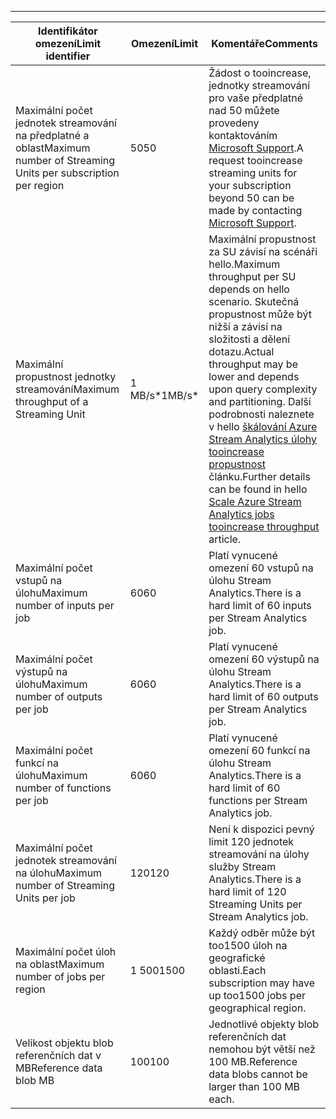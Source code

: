 ---
| <span data-ttu-id="7e03f-101">Identifikátor omezení</span><span class="sxs-lookup"><span data-stu-id="7e03f-101">Limit identifier</span></span> | <span data-ttu-id="7e03f-102">Omezení</span><span class="sxs-lookup"><span data-stu-id="7e03f-102">Limit</span></span> | <span data-ttu-id="7e03f-103">Komentáře</span><span class="sxs-lookup"><span data-stu-id="7e03f-103">Comments</span></span> |
| --- | --- | --- |
| <span data-ttu-id="7e03f-104">Maximální počet jednotek streamování na předplatné a oblast</span><span class="sxs-lookup"><span data-stu-id="7e03f-104">Maximum number of Streaming Units per subscription per region</span></span> |<span data-ttu-id="7e03f-105">50</span><span class="sxs-lookup"><span data-stu-id="7e03f-105">50</span></span> |<span data-ttu-id="7e03f-106">Žádost o tooincrease, jednotky streamování pro vaše předplatné nad 50 můžete provedeny kontaktováním [Microsoft Support](https://support.microsoft.com/en-us).</span><span class="sxs-lookup"><span data-stu-id="7e03f-106">A request tooincrease streaming units for your subscription beyond 50 can be made by contacting [Microsoft Support](https://support.microsoft.com/en-us).</span></span> |
| <span data-ttu-id="7e03f-107">Maximální propustnost jednotky streamování</span><span class="sxs-lookup"><span data-stu-id="7e03f-107">Maximum throughput of a Streaming Unit</span></span> |<span data-ttu-id="7e03f-108">1 MB/s*</span><span class="sxs-lookup"><span data-stu-id="7e03f-108">1MB/s*</span></span> |<span data-ttu-id="7e03f-109">Maximální propustnost za SU závisí na scénáři hello.</span><span class="sxs-lookup"><span data-stu-id="7e03f-109">Maximum throughput per SU depends on hello scenario.</span></span> <span data-ttu-id="7e03f-110">Skutečná propustnost může být nižší a závisí na složitosti a dělení dotazu.</span><span class="sxs-lookup"><span data-stu-id="7e03f-110">Actual throughput may be lower and depends upon query complexity and partitioning.</span></span> <span data-ttu-id="7e03f-111">Další podrobnosti naleznete v hello [škálování Azure Stream Analytics úlohy tooincrease propustnost](../articles/stream-analytics/stream-analytics-scale-jobs.md) článku.</span><span class="sxs-lookup"><span data-stu-id="7e03f-111">Further details can be found in hello [Scale Azure Stream Analytics jobs tooincrease throughput](../articles/stream-analytics/stream-analytics-scale-jobs.md) article.</span></span> |
| <span data-ttu-id="7e03f-112">Maximální počet vstupů na úlohu</span><span class="sxs-lookup"><span data-stu-id="7e03f-112">Maximum number of inputs per job</span></span> |<span data-ttu-id="7e03f-113">60</span><span class="sxs-lookup"><span data-stu-id="7e03f-113">60</span></span> |<span data-ttu-id="7e03f-114">Platí vynucené omezení 60 vstupů na úlohu Stream Analytics.</span><span class="sxs-lookup"><span data-stu-id="7e03f-114">There is a hard limit of 60 inputs per Stream Analytics job.</span></span> |
| <span data-ttu-id="7e03f-115">Maximální počet výstupů na úlohu</span><span class="sxs-lookup"><span data-stu-id="7e03f-115">Maximum number of outputs per job</span></span> |<span data-ttu-id="7e03f-116">60</span><span class="sxs-lookup"><span data-stu-id="7e03f-116">60</span></span> |<span data-ttu-id="7e03f-117">Platí vynucené omezení 60 výstupů na úlohu Stream Analytics.</span><span class="sxs-lookup"><span data-stu-id="7e03f-117">There is a hard limit of 60 outputs per Stream Analytics job.</span></span> |
| <span data-ttu-id="7e03f-118">Maximální počet funkcí na úlohu</span><span class="sxs-lookup"><span data-stu-id="7e03f-118">Maximum number of functions per job</span></span> |<span data-ttu-id="7e03f-119">60</span><span class="sxs-lookup"><span data-stu-id="7e03f-119">60</span></span> |<span data-ttu-id="7e03f-120">Platí vynucené omezení 60 funkcí na úlohu Stream Analytics.</span><span class="sxs-lookup"><span data-stu-id="7e03f-120">There is a hard limit of 60 functions per Stream Analytics job.</span></span> |
| <span data-ttu-id="7e03f-121">Maximální počet jednotek streamování na úlohu</span><span class="sxs-lookup"><span data-stu-id="7e03f-121">Maximum number of Streaming Units per job</span></span> |<span data-ttu-id="7e03f-122">120</span><span class="sxs-lookup"><span data-stu-id="7e03f-122">120</span></span> |<span data-ttu-id="7e03f-123">Není k dispozici pevný limit 120 jednotek streamování na úlohy služby Stream Analytics.</span><span class="sxs-lookup"><span data-stu-id="7e03f-123">There is a hard limit of 120 Streaming Units per Stream Analytics job.</span></span> |
| <span data-ttu-id="7e03f-124">Maximální počet úloh na oblast</span><span class="sxs-lookup"><span data-stu-id="7e03f-124">Maximum number of jobs per region</span></span> |<span data-ttu-id="7e03f-125">1 500</span><span class="sxs-lookup"><span data-stu-id="7e03f-125">1500</span></span> |<span data-ttu-id="7e03f-126">Každý odběr může být too1500 úloh na geografické oblasti.</span><span class="sxs-lookup"><span data-stu-id="7e03f-126">Each subscription may have up too1500 jobs per geographical region.</span></span> |
| <span data-ttu-id="7e03f-127">Velikost objektu blob referenčních dat v MB</span><span class="sxs-lookup"><span data-stu-id="7e03f-127">Reference data blob MB</span></span> | <span data-ttu-id="7e03f-128">100</span><span class="sxs-lookup"><span data-stu-id="7e03f-128">100</span></span> | <span data-ttu-id="7e03f-129">Jednotlivé objekty blob referenčních dat nemohou být větší než 100 MB.</span><span class="sxs-lookup"><span data-stu-id="7e03f-129">Reference data blobs cannot be larger than 100 MB each.</span></span> |

